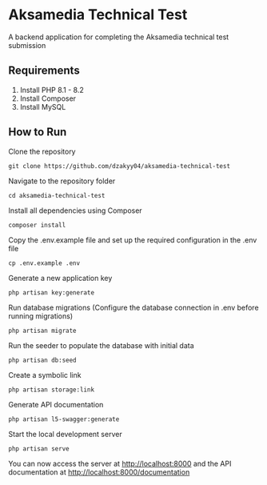 # Aksamedia Technical Test

A backend application for completing the Aksamedia technical test submission

## Requirements

1. Install PHP 8.1 - 8.2
2. Install Composer
3. Install MySQL

## How to Run

Clone the repository

    git clone https://github.com/dzakyy04/aksamedia-technical-test

Navigate to the repository folder

    cd aksamedia-technical-test

Install all dependencies using Composer

    composer install

Copy the .env.example file and set up the required configuration in the .env file

    cp .env.example .env

Generate a new application key

    php artisan key:generate

Run database migrations (Configure the database connection in .env before running migrations)

    php artisan migrate

Run the seeder to populate the database with initial data

    php artisan db:seed

Create a symbolic link

    php artisan storage:link

Generate API documentation

    php artisan l5-swagger:generate

Start the local development server

    php artisan serve

You can now access the server at [http://localhost:8000](http://localhost:8000) and the API documentation at [http://localhost:8000/documentation](http://localhost:8000/documentation)

